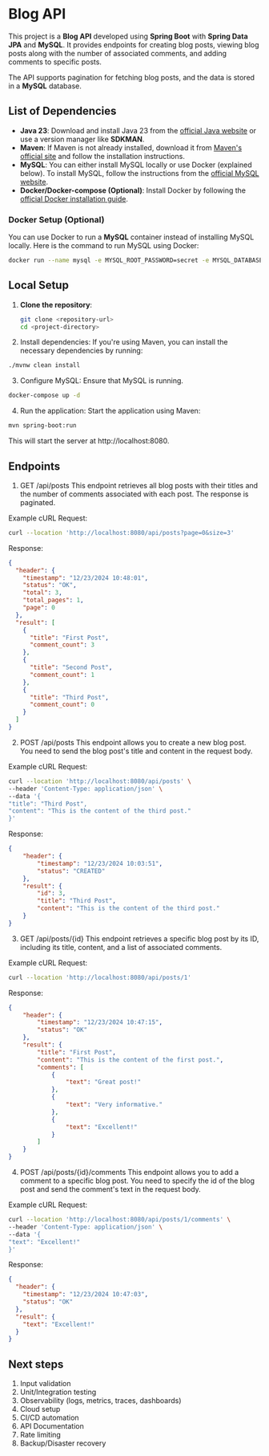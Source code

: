 # Blog API

This project is a **Blog API** developed using **Spring Boot** with **Spring Data JPA** and **MySQL**. It provides endpoints for creating blog posts, viewing blog posts along with the number of associated comments, and adding comments to specific posts.

The API supports pagination for fetching blog posts, and the data is stored in a **MySQL** database.

## List of Dependencies

- **Java 23**: Download and install Java 23 from the [official Java website](https://www.oracle.com/java/technologies/javase/jdk23-archive-downloads.html) or use a version manager like **SDKMAN**.
- **Maven**: If Maven is not already installed, download it from [Maven's official site](https://maven.apache.org/download.cgi) and follow the installation instructions.
- **MySQL**: You can either install MySQL locally or use Docker (explained below). To install MySQL, follow the instructions from the [official MySQL website](https://dev.mysql.com/doc/refman/8.0/en/installing.html).
- **Docker/Docker-compose (Optional)**: Install Docker by following the [official Docker installation guide](https://docs.docker.com/get-docker/).

### Docker Setup (Optional)

You can use Docker to run a **MySQL** container instead of installing MySQL locally. Here is the command to run MySQL using Docker:

```bash
docker run --name mysql -e MYSQL_ROOT_PASSWORD=secret -e MYSQL_DATABASE=blogdb -p 3306:3306 -d mysql:8
```

## Local Setup

1. **Clone the repository**:
   ```bash
   git clone <repository-url>
   cd <project-directory>
   ```
2. Install dependencies: If you're using Maven, you can install the necessary dependencies by running:

```bash
./mvnw clean install
```
3. Configure MySQL: Ensure that MySQL is running. 

```bash
docker-compose up -d
```
4. Run the application: Start the application using Maven:

```bash
mvn spring-boot:run
```
This will start the server at http://localhost:8080.

## Endpoints
1. GET /api/posts
   This endpoint retrieves all blog posts with their titles and the number of comments associated with each post. The response is paginated.

Example cURL Request:
```bash
curl --location 'http://localhost:8080/api/posts?page=0&size=3'
```
Response:
```json
{
  "header": {
    "timestamp": "12/23/2024 10:48:01",
    "status": "OK",
    "total": 3,
    "total_pages": 1,
    "page": 0
  },
  "result": [
    {
      "title": "First Post",
      "comment_count": 3
    },
    {
      "title": "Second Post",
      "comment_count": 1
    },
    {
      "title": "Third Post",
      "comment_count": 0
    }
  ]
}
```

2. POST /api/posts
   This endpoint allows you to create a new blog post. You need to send the blog post's title and content in the request body.

Example cURL Request:
```bash
curl --location 'http://localhost:8080/api/posts' \
--header 'Content-Type: application/json' \
--data '{
"title": "Third Post",
"content": "This is the content of the third post."
}'
```
Response:
```json
{
    "header": {
        "timestamp": "12/23/2024 10:03:51",
        "status": "CREATED"
    },
    "result": {
        "id": 3,
        "title": "Third Post",
        "content": "This is the content of the third post."
    }
}
```

3. GET /api/posts/{id}
   This endpoint retrieves a specific blog post by its ID, including its title, content, and a list of associated comments.

Example cURL Request:
```bash
curl --location 'http://localhost:8080/api/posts/1'
````
Response:
```json
{
    "header": {
        "timestamp": "12/23/2024 10:47:15",
        "status": "OK"
    },
    "result": {
        "title": "First Post",
        "content": "This is the content of the first post.",
        "comments": [
            {
                "text": "Great post!"
            },
            {
                "text": "Very informative."
            },
            {
                "text": "Excellent!"
            }
        ]
    }
}
```

4. POST /api/posts/{id}/comments
   This endpoint allows you to add a comment to a specific blog post. You need to specify the id of the blog post and send the comment's text in the request body.

Example cURL Request:
```bash
curl --location 'http://localhost:8080/api/posts/1/comments' \
--header 'Content-Type: application/json' \
--data '{
"text": "Excellent!"
}'
```
Response:
```json
{
  "header": {
    "timestamp": "12/23/2024 10:47:03",
    "status": "OK"
  },
  "result": {
    "text": "Excellent!"
  }
}
```

## Next steps
1. Input validation
2. Unit/Integration testing
3. Observability (logs, metrics, traces, dashboards)
4. Cloud setup
5. CI/CD automation
6. API Documentation
7. Rate limiting
8. Backup/Disaster recovery